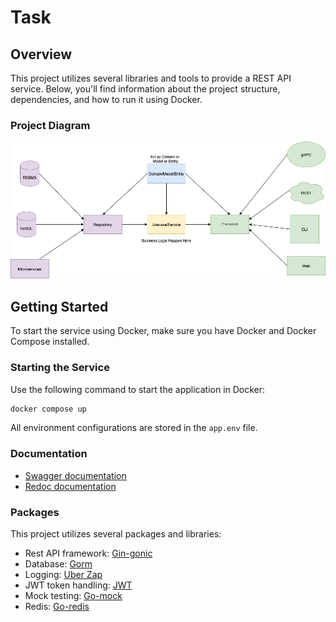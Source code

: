 # Task

## Overview

This project utilizes several libraries and tools to provide a REST API service. Below, you'll find information about the project structure, dependencies, and how to run it using Docker.

### Project Diagram

![Project Diagram](img.png)

## Getting Started

To start the service using Docker, make sure you have Docker and Docker Compose installed.

### Starting the Service

Use the following command to start the application in Docker:

```bash
docker compose up
```

All environment configurations are stored in the `app.env` file.

### Documentation

- [Swagger documentation](http://localhost:8080/swagger/index.html#/)
- [Redoc documentation](http://localhost:8080/redoc)

### Packages

This project utilizes several packages and libraries:

- Rest API framework: [Gin-gonic](https://gin-gonic.com/)
- Database: [Gorm](https://gorm.io/index.html)
- Logging: [Uber Zap](https://github.com/uber-go/zap)
- JWT token handling: [JWT](https://github.com/dgrijalva/jwt-go)
- Mock testing: [Go-mock](https://github.com/golang/mock)
- Redis: [Go-redis](https://github.com/redis/go-redis)
